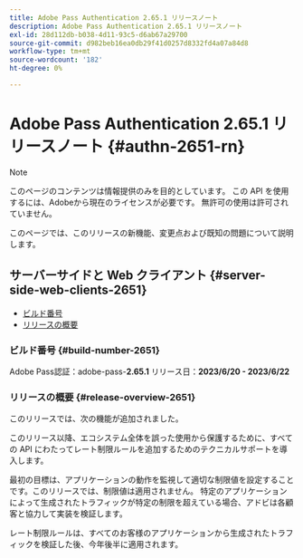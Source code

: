 ```yaml
---
title: Adobe Pass Authentication 2.65.1 リリースノート
description: Adobe Pass Authentication 2.65.1 リリースノート
exl-id: 28d112db-b038-4d11-93c5-d6ab67a29700
source-git-commit: d982beb16ea0db29f41d0257d8332fd4a07a84d8
workflow-type: tm+mt
source-wordcount: '182'
ht-degree: 0%

---
```


# Adobe Pass Authentication 2.65.1 リリースノート {#authn-2651-rn}

>[!NOTE]
>
>このページのコンテンツは情報提供のみを目的としています。 この API を使用するには、Adobeから現在のライセンスが必要です。 無許可の使用は許可されていません。

このページでは、このリリースの新機能、変更点および既知の問題について説明します。

## サーバーサイドと Web クライアント {#server-side-web-clients-2651}

* [ビルド番号](#build-number-2651)
* [リリースの概要](#release-overview-2651)

### ビルド番号 {#build-number-2651}

Adobe Pass認証：adobe-pass-**2.65.1**
リリース日：**2023/6/20 - 2023/6/22**

### リリースの概要 {#release-overview-2651}

このリリースでは、次の機能が追加されました。

このリリース以降、エコシステム全体を誤った使用から保護するために、すべての API にわたってレート制限ルールを追加するためのテクニカルサポートを導入します。

最初の目標は、アプリケーションの動作を監視して適切な制限値を設定することです。このリリースでは、制限値は適用されません。 特定のアプリケーションによって生成されたトラフィックが特定の制限を超えている場合、アドビは各顧客と協力して実装を検証します。

レート制限ルールは、すべてのお客様のアプリケーションから生成されたトラフィックを検証した後、今年後半に適用されます。

